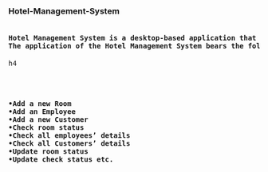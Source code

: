 
<h3>Hotel-Management-System</h3>
 <pre>
<H4>Hotel Management System is a desktop-based application that allows the hotel manager to handle all hotel activities online.
The application of the Hotel Management System bears the following functions to use by the Administrator: </H4>h4
<h4>
  <pre>
•Add a new Room
•Add an Employee
•Add a new Customer
•Check room status
•Check all employees’ details
•Check all Customers’ details
•Update room status
•Update check status etc.
  </pre>
  </h4>
